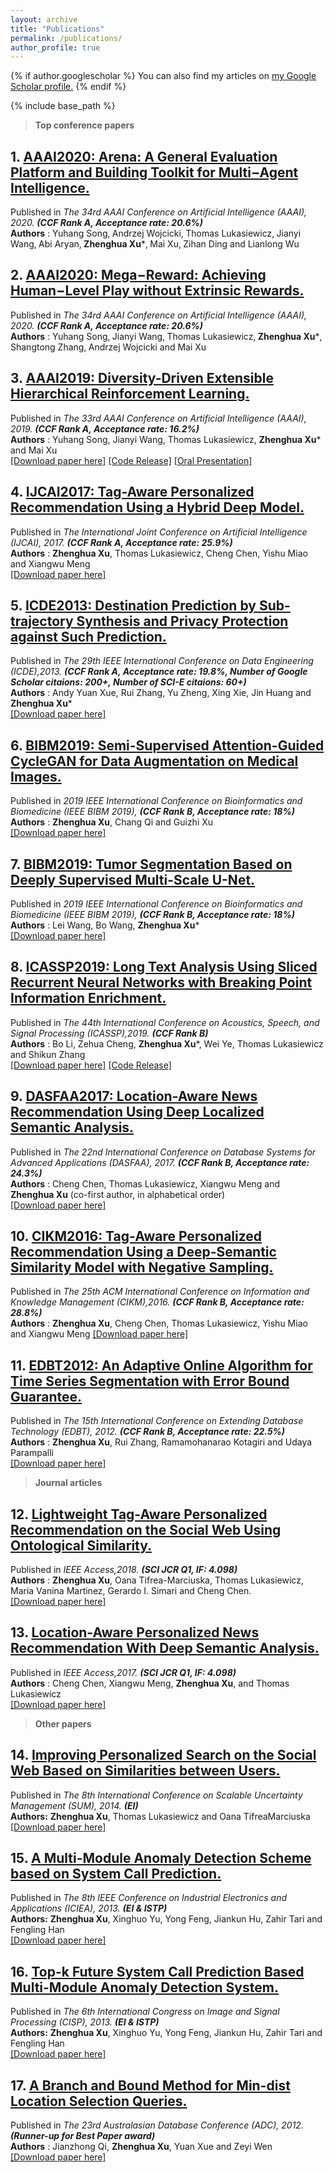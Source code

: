 ```yaml
---
layout: archive
title: "Publications"
permalink: /publications/
author_profile: true
---
```


{% if author.googlescholar %}
  You can also find my articles on <u><a href="{{author.googlescholar}}">my Google Scholar profile</a>.</u>
{% endif %}

{% include base_path %}


>**Top conference papers**

## 1. [AAAI2020: Arena: A General Evaluation Platform and Building Toolkit for Multi−Agent Intelligence.](https://zhx-hebut.github.io/publication/AAAI2020_Arena)  
Published in *The 34rd AAAI Conference on Artificial Intelligence (AAAI), 2020. **(CCF Rank A, Acceptance rate: 20.6%)***  
**Authors** : Yuhang Song‚ Andrzej Wojcicki‚ Thomas Lukasiewicz‚ Jianyi Wang‚ Abi Aryan‚ **Zhenghua Xu***‚ Mai Xu‚ Zihan Ding and Lianlong Wu  

## 2. [AAAI2020: Mega−Reward: Achieving Human−Level Play without Extrinsic Rewards.](https://zhx-hebut.github.io/publication/AAAI2020_Mega-Reward)  
Published in *The 34rd AAAI Conference on Artificial Intelligence (AAAI), 2020. **(CCF Rank A, Acceptance rate: 20.6%)***  
**Authors** : Yuhang Song‚ Jianyi Wang‚ Thomas Lukasiewicz‚ **Zhenghua Xu***‚ Shangtong Zhang‚ Andrzej Wojcicki and Mai Xu

## 3. [AAAI2019: Diversity-Driven Extensible Hierarchical Reinforcement Learning.](https://zhx-hebut.github.io/publication/AAAI2019)  
Published in *The 33rd AAAI Conference on Artificial Intelligence (AAAI), 2019. **(CCF Rank A, Acceptance rate: 16.2%)***  
**Authors** : Yuhang Song, Jianyi Wang, Thomas Lukasiewicz, **Zhenghua Xu*** and Mai Xu  
[[Download paper here]](http://zhx-hebut.github.io/files/AAAI2019.pdf)  [[Code Release]](https://github.com/YuhangSong/DEHRL)    [[Oral Presentation]](https://docs.google.com/presentation/d/18olkElCpJoE0iPnyS6DpE8zH8I3mggcCvcWI5yJDJkI/edit#slide=id.p3)

## 4. [IJCAI2017: Tag-Aware Personalized Recommendation Using a Hybrid Deep Model.](https://zhx-hebut.github.io/publication/IJCAI2017)  
Published in *The International Joint Conference on Artificial Intelligence (IJCAI), 2017. **(CCF Rank A, Acceptance rate: 25.9%)***  
**Authors** : **Zhenghua Xu**, Thomas Lukasiewicz, Cheng Chen, Yishu Miao and Xiangwu Meng  
[[Download paper here]](https://www.ijcai.org/proceedings/2017/0446.pdf)

## 5. [ICDE2013: Destination Prediction by Sub-trajectory Synthesis and Privacy Protection against Such Prediction.](https://zhx-hebut.github.io/publication/ICDE2013)
Published in *The 29th IEEE International Conference on Data Engineering (ICDE),2013. **(CCF Rank A, Acceptance rate: 19.8%, Number of Google Scholar citaions: 200+, Number of SCI-E citaions: 60+)***  
**Authors** : Andy Yuan Xue, Rui Zhang, Yu Zheng, Xing Xie, Jin Huang and **Zhenghua Xu***  
[[Download paper here]](http://zhx-hebut.github.io/files/ICDE2013.pdf)

## 6. [BIBM2019: Semi-Supervised Attention-Guided CycleGAN for Data Augmentation on Medical Images.](https://zhx-hebut.github.io/publication/BIBM2019_QI)   
Published in *2019 IEEE International Conference on Bioinformatics and Biomedicine (IEEE BIBM 2019), **(CCF Rank B, Acceptance rate: 18%)***  
**Authors** : **Zhenghua Xu**, Chang Qi and Guizhi Xu  
[[Download paper here]](http://zhx-hebut.github.io/files/BIBM2019QI.pdf)

## 7. [BIBM2019: Tumor Segmentation Based on Deeply Supervised Multi-Scale U-Net.](https://zhx-hebut.github.io/publication/BIBM2019_WANG)   
Published in *2019 IEEE International Conference on Bioinformatics and Biomedicine (IEEE BIBM 2019), **(CCF Rank B, Acceptance rate: 18%)***  
**Authors** : Lei Wang, Bo Wang, **Zhenghua Xu***  
[[Download paper here]](http://zhx-hebut.github.io/files/BIBM2019WANG.pdf)

## 8. [ICASSP2019: Long Text Analysis Using Sliced Recurrent Neural Networks with Breaking Point Information Enrichment.](https://zhx-hebut.github.io/publication/ICASSP2019)   
Published in *The 44th International Conference on Acoustics, Speech, and Signal Processing (ICASSP),2019. **(CCF Rank B)***  
**Authors** : Bo Li, Zehua Cheng, **Zhenghua Xu***, Wei Ye, Thomas Lukasiewicz and Shikun Zhang  
[[Download paper here]](http://zhx-hebut.github.io/files/ICASSP2019.pdf)  [[Code Release]](https://github.com/limberc/BPIE-BiSRNN)  

## 9. [DASFAA2017: Location-Aware News Recommendation Using Deep Localized Semantic Analysis.](https://zhx-hebut.github.io/publication/DASFAA2017)  
Published in *The 22nd International Conference on Database Systems for Advanced Applications (DASFAA), 2017. **(CCF Rank B, Acceptance rate: 24.3%)***  
**Authors** : Cheng Chen, Thomas Lukasiewicz, Xiangwu Meng and **Zhenghua Xu** (co-first author, in alphabetical order)  
[[Download paper here]](http://zhx-hebut.github.io/files/DASFAA2017.pdf)  

## 10. [CIKM2016: Tag-Aware Personalized Recommendation Using a Deep-Semantic Similarity Model with Negative Sampling.](https://zhx-hebut.github.io/publication/CIKM2016)   
Published in *The 25th ACM International Conference on Information and Knowledge Management (CIKM),2016. **(CCF Rank B, Acceptance rate: 28.8%)***  
**Authors** : **Zhenghua Xu**, Cheng Chen, Thomas Lukasiewicz, Yishu Miao and Xiangwu Meng
[[Download paper here]](http://zhx-hebut.github.io/files/CIKM2016.pdf)

## 11. [EDBT2012: An Adaptive Online Algorithm for Time Series Segmentation with Error Bound Guarantee.](https://zhx-hebut.github.io/publication/EDBT2012)   
Published in *The 15th International Conference on Extending Database Technology (EDBT), 2012. **(CCF Rank B, Acceptance rate: 22.5%)***  
**Authors** : **Zhenghua Xu**, Rui Zhang, Ramamohanarao Kotagiri and Udaya Parampalli  
[[Download paper here]](https://people.eng.unimelb.edu.au/zr/publications/EDBT2012_OnlineSeriesSegmentation.pdf)  

>**Journal articles**  

## 12. [Lightweight Tag-Aware Personalized Recommendation on the Social Web Using Ontological Similarity.](https://zhx-hebut.github.io/publication/Access2018)  
Published in *IEEE Access,2018. **(SCI JCR Q1, IF: 4.098)***  
**Authors** : **Zhenghua Xu**, Oana Tifrea-Marciuska, Thomas Lukasiewicz, Maria Vanina Martinez, Gerardo I. Simari and Cheng Chen.  
[[Download paper here]](https://ieeexplore.ieee.org/stamp/stamp.jsp?tp=&arnumber=8396258)  

## 13. [Location-Aware Personalized News Recommendation With Deep Semantic Analysis.](https://zhx-hebut.github.io/publication/Access2017)  
Published in *IEEE Access,2017. **(SCI JCR Q1, IF: 4.098)***  
**Authors** : Cheng Chen, Xiangwu Meng, **Zhenghua Xu**, and Thomas Lukasiewicz  
[[Download paper here]](https://ieeexplore.ieee.org/stamp/stamp.jsp?tp=&arnumber=7823033)

>**Other papers**  

## 14. [Improving Personalized Search on the Social Web Based on Similarities between Users.](https://zhx-hebut.github.io/publication/SUM)
Published in *The 8th International Conference on Scalable Uncertainty Management (SUM), 2014. **(EI)***  
**Authors:** **Zhenghua Xu**, Thomas Lukasiewicz and Oana TifreaMarciuska  
[[Download paper here]](http://zhx-hebut.github.io/files/SUM.pdf)

## 15. [A Multi-Module Anomaly Detection Scheme based on System Call Prediction.](https://zhx-hebut.github.io/publication/ICIEA)
Published in *The 8th IEEE Conference on Industrial Electronics and Applications (ICIEA), 2013. **(EI & ISTP)***  
**Authors:** **Zhenghua Xu**, Xinghuo Yu, Yong Feng, Jiankun Hu, Zahir Tari and Fengling Han   
[[Download paper here]](http://zhx-hebut.github.io/files/ICIEA.pdf)  

## 16. [Top-k Future System Call Prediction Based Multi-Module Anomaly Detection System.](https://zhx-hebut.github.io/publication/CISP)
Published in *The 6th International Congress on Image and Signal Processing (CISP), 2013. **(EI & ISTP)***  
**Authors:** **Zhenghua Xu**, Xinghuo Yu, Yong Feng, Jiankun Hu, Zahir Tari and Fengling Han  
[[Download paper here]](http://zhx-hebut.github.io/files/CISP.pdf)  

## 17. [A Branch and Bound Method for Min-dist Location Selection Queries.](https://zhx-hebut.github.io/publication/ADC2012)
Published in *The 23rd Australasian Database Conference (ADC), 2012. **(Runner-up for Best Paper award)***  
**Authors** : Jianzhong Qi, **Zhenghua Xu**, Yuan Xue and Zeyi Wen  
[[Download paper here]](http://zhx-hebut.github.io/files/ADC2012.pdf)
